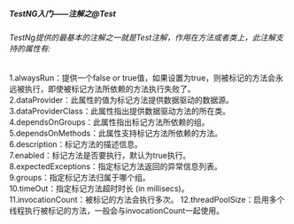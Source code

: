 ##### TestNG入门——注解之@Test
###### TestNg提供的最基本的注解之一就是Test注解，作用在方法或者类上，此注解支持的属性有:  
1.alwaysRun：提供一个false or true值，如果设置为true，则被标记的方法会永远被执行，即使被标记方法所依赖的方法执行失败了。  
2.dataProvider：此属性的值为标记方法提供数据驱动的数据源。  
3.dataProviderClass：此属性指出提供数据驱动方法的所在类。  
4.dependsOnGroups：此属性指出标记方法所依赖的组。  
5.dependsOnMethods：此属性支持标记方法所依赖的方法。  
6.description：标记方法的描述信息。   
7.enabled：标记方法是否要执行，默认为true执行。  
8.expectedExceptions：指定标记方法返回的异常信息列表。  
9.groups：指定标记方法归属于哪个组。  
10.timeOut：指定标记方法超时时长 (in millisecs)。  
11.invocationCount：被标记的方法会执行多次。 
12.threadPoolSize：启用多个线程执行被标记的方法，一般会与invocationCount一起使用。  
